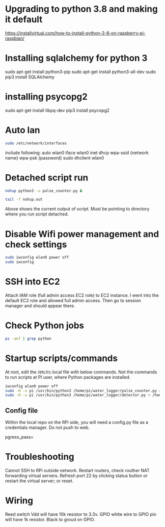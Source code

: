 # Upgrading to python 3.8 and making it default
https://installvirtual.com/how-to-install-python-3-8-on-raspberry-pi-raspbian/

# Installing sqlalchemy for python 3

sudo apt-get install python3-pip
sudo apt-get install python3-all-dev
sudo pip3 install SQLAlchemy

# installing psycopg2

sudo apt-get install libpq-dev
pip3 install psycopg2

# Auto lan
```bash
sudo /etc/network/interfaces
```

include following:
auto wlan0
iface wlan0 inet dhcp
wpa-ssid {network name}
wpa-psk {password}
sudo dhclient wlan0


# Detached script run
```bash
nohup python3 -u pulse_counter.py &
```

```bash
tail -f nohup.out
```

Above shows the current output of script. Must be pointing to directory where you run script detached. 

# Disable Wifi power management and check settings
```bash
sudo iwconfig wlan0 power off
sudo iwconfig
```

# SSH into EC2
Attach IAM role (full admin access EC2 role) to EC2 instance. I went into the default EC2 role and allowed full admin access.
Then go to session manager and should appear there.

# Check Python jobs
```bash
ps -aef | grep python
```

# Startup scripts/commands
At root, edit the /etc/rc.local file with below commands. Not the commands to run scripts at PI user, where Python packages are installed.
```bash
iwconfig wlan0 power off
sudo -H -u pi /usr/bin/python3 /home/pi/water_logger/pulse_counter.py > /home/pi/water_logger/pulse_counter_log.log 2>&1 &
sudo -H -u pi /usr/bin/python3 /home/pi/water_logger/detector.py > /home/pi/water_logger/detector_log.log 2>&1 &
```

## Config file
Within the local repo on the RPi side, you will need a config.py file as a credentials manager. Do not push to web. 

pgress_pass=<your password to DB>

# Troubleshooting
Cannot SSH to RPi outside network. Restart routers, check routher NAT forwarding virtual servers. Refresh port 22 by clicking status button or restart the virtual server; or reset.

# Wiring
Reed switch Vdd will have 10k resistor to 3.3v. GPIO white wire to GPIO pin will have 1k resistor. Black to groud on GPIO.  